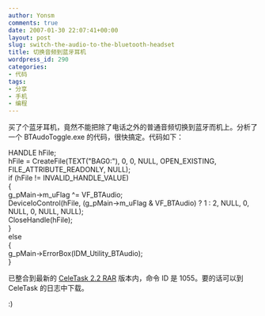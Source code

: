 ```yaml
---
author: Yonsm
comments: true
date: 2007-01-30 22:07:41+00:00
layout: post
slug: switch-the-audio-to-the-bluetooth-headset
title: 切换音频到蓝牙耳机
wordpress_id: 290
categories:
- 代码
tags:
- 分享
- 手机
- 编程
---
```


买了个蓝牙耳机，竟然不能把除了电话之外的普通音频切换到蓝牙而机上。分析了一个 BTAudoToggle.exe 的代码，很快搞定。代码如下：  
  
   HANDLE hFile;  
   hFile = CreateFile(TEXT("BAG0:"), 0, 0, NULL, OPEN_EXISTING, FILE_ATTRIBUTE_READONLY, NULL);  
   if (hFile != INVALID_HANDLE_VALUE)  
   {  
     g_pMain->m_uFlag ^= VF_BTAudio;  
     DeviceIoControl(hFile, (g_pMain->m_uFlag & VF_BTAudio) ? 1 : 2, NULL, 0, NULL, 0, NULL, NULL);  
     CloseHandle(hFile);  
   }  
   else  
   {  
     g_pMain->ErrorBox(IDM_Utility_BTAudio);  
   }  
  
  
已整合到最新的 [CeleTask 2.2 RAR](/assets/CeleTask.2.2.rar) 版本内，命令 ID 是 1055。要的话可以到 CeleTask 的日志中下载。  
  
:)
